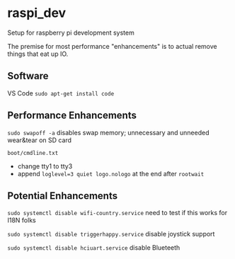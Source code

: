 # raspi_dev
Setup for raspberry pi development system

The premise for most performance "enhancements" is to actual remove things that eat up IO.


## Software

VS Code
`sudo apt-get install code`



## Performance Enhancements

`sudo swapoff -a`  disables swap memory; unnecessary and unneeded wear&tear on SD card

`boot/cmdline.txt`
- change tty1 to tty3
- append `loglevel=3 quiet logo.nologo` at the end after `rootwait`


## Potential Enhancements

`sudo systemctl disable wifi-country.service`  need to test if this works for I18N folks

`sudo systemctl disable triggerhappy.service`  disable joystick support

`sudo systemctl disable hciuart.service`  disable Blueteeth
